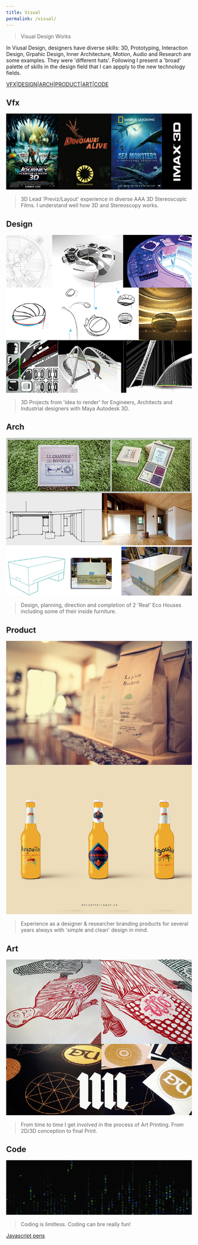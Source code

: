```yaml
---
title: Visual
permalink: /visual/
---
```


>Visual Design Works

In Viusal Design, designers have diverse skills: 3D, Prototyping, Interaction Design, Grpahic Design, Inner Architecture, Motion, Audio and Research are some examples. They were 'different hats'. Following I present a 'broad' palette of skills in the design field that I can appply to the new technology fields. 

[VFX](#vfx)|[DESIGN](#design)|[ARCH](#arch)|[PRODUCT](#product)|[ART](#art)|[CODE](#code)

## Vfx

![IMAGE](/images/VFX1.jpg)

> 3D Lead 'Previz/Layout' experience in diverse AAA 3D Stereoscopic Films. I understand well how 3D and Stereoscopy works.

## Design

![IMAGE](/images/DESIGN1.jpg)

> 3D Projects from 'idea to render' for Engineers, Architects and Industrial designers with Maya Autodesk 3D.

## Arch

![IMAGE](/images/ARCH1.jpg)

> Design, planning, direction and completion of 2 'Real' Eco Houses including some of their inside furniture.

## Product

![PRODUCT](/images/PRODUCT1.jpg)

> Experience as a designer & researcher branding products for several years always with 'simple and clean' design in mind.

## Art

![IMAGE](/images/ART1.jpg)

> From time to time I get involved in the process of Art Printing. From 2D/3D conception to final Print.

## Code

![IMAGE](/images/CODE.png)

> Coding is limitless. Coding can bre really fun!

[Javascript pens](http://codepen.io/elbernat/)


















